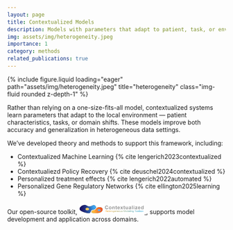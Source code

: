 ```yaml
---
layout: page
title: Contextualized Models
description: Models with parameters that adapt to patient, task, or environmental context to support personalized inference.
img: assets/img/heterogeneity.jpeg
importance: 1
category: methods
related_publications: true
---
```



<div class="row">
  <div class="col-md-6 mx-auto">
        {% include figure.liquid loading="eager" path="assets/img/heterogeneity.jpeg" title="heterogeneity" class="img-fluid rounded z-depth-1" %}
    </div>
</div>

<p>
Rather than relying on a one-size-fits-all model, contextualized systems learn parameters that adapt to the local environment — patient characteristics, tasks, or domain shifts. These models improve both accuracy and generalization in heterogeneous data settings.
</p>

<p>
We’ve developed theory and methods to support this framework, including:
<ul>
    <li>Contextualized Machine Learning {% cite lengerich2023contextualized %}</li>
    <li>Contextualiezd Policy Recovery {% cite deuschel2024contextualized %}</li>
    <li>Personalized treatment effects {% cite lengerich2022automated %}</li>
    <li>Personalized Gene Regulatory Networks {% cite ellington2025learning %}</li>
</ul>
Our open-source toolkit, <a href="https://contextualized.ml">
      <img src="/assets/img/contextualized_logo.png" alt="ContextualizedML" width="30%"/>
    </a>, supports model development and application across domains.
</p>

<br/><br/>
